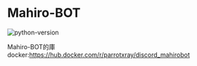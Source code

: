 # Mahiro-BOT

![python-version](https://img.shields.io/badge/python-=3.10.8-green.svg)

Mahiro-BOT的庫
  docker:https://hub.docker.com/r/parrotxray/discord_mahirobot
